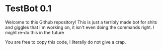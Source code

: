 # TestBot 0.1
Welcome to this Github repository!
This is just a terribly made bot for shits and giggles that i'm working on, it isn't even doing the commands right.
I might re-do this in the future

You are free to copy this code, I literally do not give a crap.
